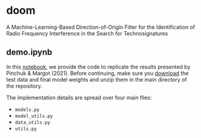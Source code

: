 # doom
A Machine-Learning-Based Direction-of-Origin Filter for the Identification of Radio Frequency Interference in the Search for Technosignatures

## demo.ipynb
In this [notebook](demo.ipynb), we provide the code to replicate the results presented by Pinchuk & Margot (2021). Before continuing, make sure you [download](https://doi.org/10.5068/D17H6P) the test data and final model weights and unzip them in the main directory of the repository. 
<br>

The implementation details are spread over four main files:

 - `models.py` 
 - `model_utils.py` 
 - `data_utils.py` 
 - `utils.py` 
 
